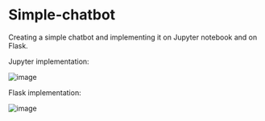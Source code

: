 # Simple-chatbot
Creating a simple chatbot and implementing it on Jupyter notebook and on Flask.

Jupyter implementation:

![image](https://github.com/Aishwarya206/Simple-chatbot/assets/77621425/eaa97d6a-79b9-42fc-a3df-eb93c5c1edb4)

Flask implementation:

![image](https://github.com/Aishwarya206/Simple-chatbot/assets/77621425/9d58c490-a128-40a0-a204-9e50863588d5)



